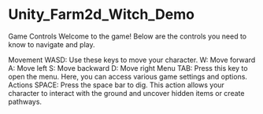 # Unity_Farm2d_Witch_Demo
 
Game Controls
Welcome to the game! Below are the controls you need to know to navigate and play.

Movement
WASD: Use these keys to move your character.
W: Move forward
A: Move left
S: Move backward
D: Move right
Menu
TAB: Press this key to open the menu. Here, you can access various game settings and options.
Actions
SPACE: Press the space bar to dig. This action allows your character to interact with the ground and uncover hidden items or create pathways.
